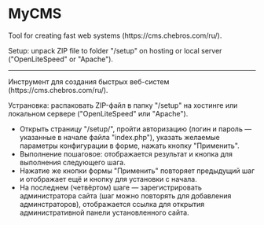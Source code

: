 # MyCMS
<p>Tool for creating fast web systems (https://cms.chebros.com/ru/).
<p>Setup: unpack ZIP file to folder "/setup" on hosting or local server ("OpenLiteSpeed" or "Apache").
<hr>
<p>Инструмент для создания быстрых веб-систем (https://cms.chebros.com/ru/).
<p>Устрановка: распаковать ZIP-файл в папку "/setup" на хостинге или локальном сервере ("OpenLiteSpeed" или "Apache").
<ul>
 <li>Открыть страницу "/setup/", пройти авторизацию (логин и пароль — указанные в начале файла "index.php"), указать желаемые параметры конфигурации в форме,  нажать кнопку "Применить".
 <li>Выполнение пошаговое: отображается результат и кнопка для выполнения следующего шага.
 <li>Нажатие же кнопки формы "Применить" повторяет предыдущий шаг и отображает ещё и кнопку для установки с начала.
 <li>На последнем (четвёртом) шаге — зарегистрировать администратора сайта (шаг можно повторять для добавления админстраторов), отображается ссылка для открытия административной панели установленного сайта.
</ul>
